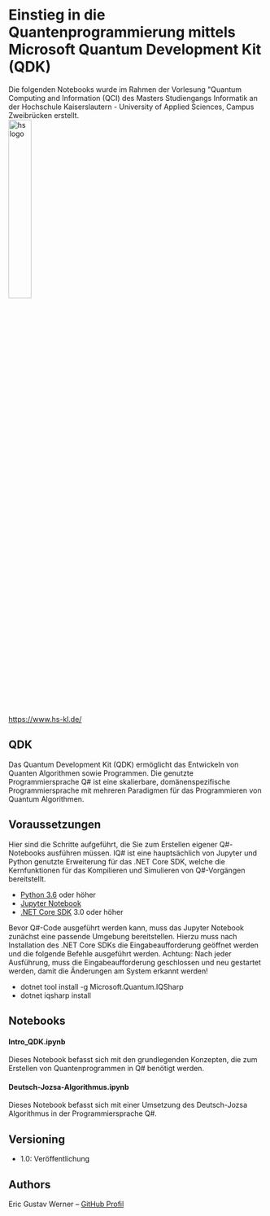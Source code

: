 # Einstieg in die Quantenprogrammierung mittels Microsoft Quantum Development Kit (QDK)

Die folgenden Notebooks wurde im Rahmen der Vorlesung "Quantum Computing and Information  (QCI) des Masters Studiengangs Informatik an der Hochschule Kaiserslautern - University of Applied Sciences, Campus Zweibrücken erstellt.<br>
<img src="https://user-images.githubusercontent.com/24352711/60571868-a1554d00-9d74-11e9-9756-7f3cd473cdfe.png" alt="hs logo" width="30%"/><br>
https://www.hs-kl.de/

## QDK

Das Quantum Development Kit (QDK) ermöglicht das Entwickeln von Quanten Algorithmen sowie Programmen. Die genutzte Programmiersprache Q# ist eine skalierbare, domänenspezifische Programmiersprache mit mehreren Paradigmen für das Programmieren von Quantum Algorithmen.

## Voraussetzungen

Hier sind die Schritte aufgeführt, die Sie zum Erstellen eigener Q#-Notebooks ausführen müssen. IQ# ist eine hauptsächlich von Jupyter und Python genutzte Erweiterung für das .NET Core SDK, welche die Kernfunktionen für das Kompilieren und Simulieren von Q#-Vorgängen bereitstellt.

* [Python 3.6](https://www.python.org/downloads/) oder höher 
* [Jupyter Notebook](https://jupyter.org/install)
* [.NET Core SDK](https://dotnet.microsoft.com/download) 3.0 oder höher

Bevor Q#-Code ausgeführt werden kann, muss das Jupyter Notebook zunächst eine passende Umgebung bereitstellen. Hierzu muss nach Installation des .NET Core SDKs die Eingabeaufforderung geöffnet werden und die folgende Befehle ausgeführt werden. Achtung: Nach jeder Ausführung, muss die Eingabeaufforderung geschlossen und neu gestartet werden, damit die Änderungen am System erkannt werden!

* dotnet tool install -g Microsoft.Quantum.IQSharp
* dotnet iqsharp install

## Notebooks
#### Intro_QDK.ipynb
Dieses Notebook befasst sich mit den grundlegenden Konzepten, die zum Erstellen von Quantenprogrammen in Q# benötigt werden.

#### Deutsch-Jozsa-Algorithmus.ipynb
Dieses Notebook befasst sich mit einer Umsetzung des Deutsch-Jozsa Algorithmus in der Programmiersprache Q#.

## Versioning
* 1.0: Veröffentlichung

## Authors
   Eric Gustav Werner – [GitHub Profil](https://github.com/Gruschtel)
